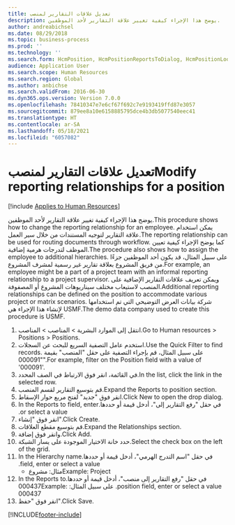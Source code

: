 ```yaml
---
title: تعديل علاقات التقارير لمنصب
description: يوضح هذا الإجراء كيفية تغيير علاقة التقارير لأحد الموظفين.
author: andreabichsel
ms.date: 08/29/2018
ms.topic: business-process
ms.prod: ''
ms.technology: ''
ms.search.form: HcmPosition, HcmPositionReportsToDialog, HcmPositionLookup, HcmPersonnelManagementWorkspace
audience: Application User
ms.search.scope: Human Resources
ms.search.region: Global
ms.author: anbichse
ms.search.validFrom: 2016-06-30
ms.dyn365.ops.version: Version 7.0.0
ms.openlocfilehash: 78410347e7e6cf67f692c7e9193419ffd87e3057
ms.sourcegitcommit: 879ee8a10e6158885795dce4b3db5077540eec41
ms.translationtype: HT
ms.contentlocale: ar-SA
ms.lasthandoff: 05/18/2021
ms.locfileid: "6057082"
---
```

# <a name="modify-reporting-relationships-for-a-position"></a><span data-ttu-id="db223-103">تعديل علاقات التقارير لمنصب</span><span class="sxs-lookup"><span data-stu-id="db223-103">Modify reporting relationships for a position</span></span>

[!include [Applies to Human Resources](../includes/applies-to-hr.md)]



<span data-ttu-id="db223-104">يوضح هذا الإجراء كيفية تغيير علاقة التقارير لأحد الموظفين.</span><span class="sxs-lookup"><span data-stu-id="db223-104">This procedure shows how to change the reporting relationship for an employee.</span></span> <span data-ttu-id="db223-105">يمكن استخدام علاقة التقارير لتوجيه المستندات من خلال سير العمل.</span><span class="sxs-lookup"><span data-stu-id="db223-105">The reporting relationship can be used for routing documents through workflow.</span></span> <span data-ttu-id="db223-106">كما يوضح الإجراء كيفية تعيين الموظف لتدرجات هرمية إضافية.</span><span class="sxs-lookup"><span data-stu-id="db223-106">The procedure also shows how to assign the employee to additional hierarchies.</span></span> <span data-ttu-id="db223-107">على سبيل المثال، قد يكون أحد الموظفين جزءًا من فريق المشروع بعلاقة تقارير غير رسمية لمشرف المشروع.</span><span class="sxs-lookup"><span data-stu-id="db223-107">For example, an employee might be a part of a project team with an informal reporting relationship to a project supervisor.</span></span> <span data-ttu-id="db223-108">ويمكن تعريف علاقات التقارير الإضافية على المنصب لاستيعاب مختلف سيناريوهات المشروع أو المصفوفة.</span><span class="sxs-lookup"><span data-stu-id="db223-108">Additional reporting relationships can be defined on the position to accommodate various project or matrix scenarios.</span></span> <span data-ttu-id="db223-109">شركة بيانات العرض التوضيحي التي تم استخدامها لإنشاء هذا الإجراء هي USMF.</span><span class="sxs-lookup"><span data-stu-id="db223-109">The demo data company used to create this procedure is USMF.</span></span>

1. <span data-ttu-id="db223-110">انتقل إلى الموارد البشرية > المناصب > المناصب.</span><span class="sxs-lookup"><span data-stu-id="db223-110">Go to Human resources > Positions > Positions.</span></span>
2. <span data-ttu-id="db223-111">استخدم عامل التصفية السريع للبحث عن السجلات.</span><span class="sxs-lookup"><span data-stu-id="db223-111">Use the Quick Filter to find records.</span></span> <span data-ttu-id="db223-112">على سبيل المثال، قم بإجراء التصفية على حقل "المنصب" بقيمة "000091".</span><span class="sxs-lookup"><span data-stu-id="db223-112">For example, filter on the Position field with a value of '000091'.</span></span>
3. <span data-ttu-id="db223-113">في القائمة، انقر فوق الارتباط في الصف المحدد.</span><span class="sxs-lookup"><span data-stu-id="db223-113">In the list, click the link in the selected row.</span></span>
4. <span data-ttu-id="db223-114">قم بتوسيع التقارير لقسم المنصب.</span><span class="sxs-lookup"><span data-stu-id="db223-114">Expand the Reports to position section.</span></span>
5. <span data-ttu-id="db223-115">انقر فوق "جديد" لفتح مربع حوار الإسقاط‬.</span><span class="sxs-lookup"><span data-stu-id="db223-115">Click New to open the drop dialog.</span></span>
6. <span data-ttu-id="db223-116">في حقل "‏‫رفع التقارير إلى"، أدخل قيمة أو حددها.</span><span class="sxs-lookup"><span data-stu-id="db223-116">In the Reports to field, enter or select a value.</span></span>
7. <span data-ttu-id="db223-117">انقر فوق "إنشاء".</span><span class="sxs-lookup"><span data-stu-id="db223-117">Click Create.</span></span>
8. <span data-ttu-id="db223-118">قم بتوسيع مقطع العلاقات.</span><span class="sxs-lookup"><span data-stu-id="db223-118">Expand the Relationships section.</span></span>
9. <span data-ttu-id="db223-119">وانقر فوق إضافة.</span><span class="sxs-lookup"><span data-stu-id="db223-119">Click Add.</span></span>
10. <span data-ttu-id="db223-120">حدد خانة الاختيار الموجودة على يسار الشبكة.</span><span class="sxs-lookup"><span data-stu-id="db223-120">Select the check box on the left of the grid.</span></span>
11. <span data-ttu-id="db223-121">في حقل "‏‫اسم التدرج الهرمي"، أدخل قيمة أو حددها.</span><span class="sxs-lookup"><span data-stu-id="db223-121">In the Hierarchy name field, enter or select a value.</span></span>
    * <span data-ttu-id="db223-122">مثال: مشروع</span><span class="sxs-lookup"><span data-stu-id="db223-122">Example: Project</span></span>  
12. <span data-ttu-id="db223-123">في حقل "‏‫رفع التقارير إلى منصب"، أدخل قيمة أو حددها.</span><span class="sxs-lookup"><span data-stu-id="db223-123">In the Reports to position field, enter or select a value.</span></span>  <span data-ttu-id="db223-124">على سبيل المثال: 000437</span><span class="sxs-lookup"><span data-stu-id="db223-124">Example:  000437</span></span>
13. <span data-ttu-id="db223-125">انقر فوق "حفظ".</span><span class="sxs-lookup"><span data-stu-id="db223-125">Click Save.</span></span>



[!INCLUDE[footer-include](../includes/footer-banner.md)]